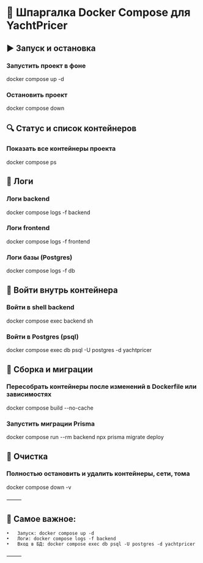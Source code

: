 # 🔑 Шпаргалка Docker Compose для YachtPricer

## ▶ Запуск и остановка

### Запустить проект в фоне
docker compose up -d

### Остановить проект
docker compose down

## 🔍 Статус и список контейнеров

### Показать все контейнеры проекта
docker compose ps

## 📜 Логи

### Логи backend
docker compose logs -f backend

### Логи frontend
docker compose logs -f frontend

### Логи базы (Postgres)
docker compose logs -f db

## 🐚 Войти внутрь контейнера

### Войти в shell backend
docker compose exec backend sh

### Войти в Postgres (psql)
docker compose exec db psql -U postgres -d yachtpricer

## 🔄 Сборка и миграции

### Пересобрать контейнеры после изменений в Dockerfile или зависимостях
docker compose build --no-cache

### Запустить миграции Prisma
docker compose run --rm backend npx prisma migrate deploy

## 🧹 Очистка

### Полностью остановить и удалить контейнеры, сети, тома
docker compose down -v


⸻

## 📌 Самое важное:
	•	Запуск: docker compose up -d
	•	Логи: docker compose logs -f backend
	•	Вход в БД: docker compose exec db psql -U postgres -d yachtpricer

⸻
